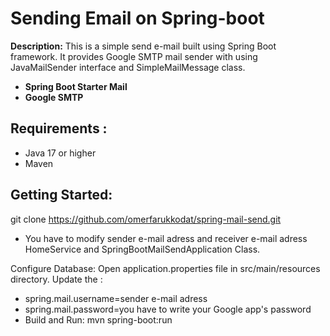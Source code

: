 # Sending Email on Spring-boot

**Description:** This is a simple send e-mail built using Spring Boot framework. It provides Google SMTP mail sender with using JavaMailSender interface and SimpleMailMessage class.
- **Spring Boot Starter Mail**
- **Google SMTP**

## Requirements :
- Java 17 or higher
- Maven

## Getting Started:
git clone https://github.com/omerfarukkodat/spring-mail-send.git

- You have to modify sender e-mail adress and receiver e-mail adress HomeService and SpringBootMailSendApplication Class.


Configure Database:
Open application.properties file in src/main/resources directory.
Update the :
- spring.mail.username=sender e-mail adress
- spring.mail.password=you have to write your Google app's password
- Build and Run:
mvn spring-boot:run

